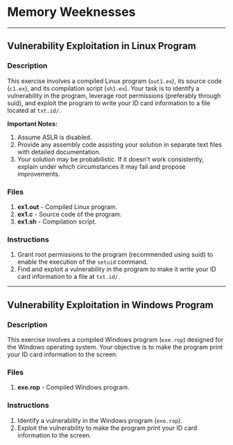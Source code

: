# Memory Weeknesses

---

## Vulnerability Exploitation in Linux Program

### Description

This exercise involves a compiled Linux program (`out1.ex`), its source code (`c1.ex`), and its compilation script (`sh1.ex`). Your task is to identify a vulnerability in the program, leverage root permissions (preferably through suid), and exploit the program to write your ID card information to a file located at `txt.id/`.

**Important Notes:**
1. Assume ASLR is disabled.
2. Provide any assembly code assisting your solution in separate text files with detailed documentation.
3. Your solution may be probabilistic. If it doesn't work consistently, explain under which circumstances it may fail and propose improvements.

### Files

1. **ex1.out** - Compiled Linux program.
2. **ex1.c** - Source code of the program.
3. **ex1.sh** - Compilation script.

### Instructions

1. Grant root permissions to the program (recommended using suid) to enable the execution of the `setuid` command.
2. Find and exploit a vulnerability in the program to make it write your ID card information to a file at `txt.id/`.

---

## Vulnerability Exploitation in Windows Program

### Description

This exercise involves a compiled Windows program (`exe.rop`) designed for the Windows operating system. Your objective is to make the program print your ID card information to the screen.

### Files

1. **exe.rop** - Compiled Windows program.

### Instructions

1. Identify a vulnerability in the Windows program (`exe.rop`).
2. Exploit the vulnerability to make the program print your ID card information to the screen.

